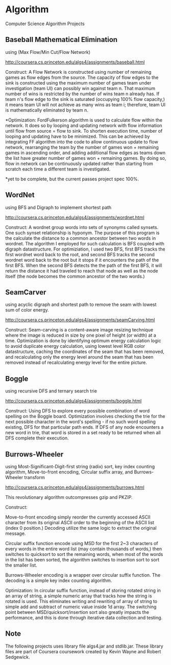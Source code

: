 Algorithm
=========

Computer Science Algorithm Projects

Baseball Mathematical Elimination 
--------
using (Max Flow/Min Cut/Flow Network)

http://coursera.cs.princeton.edu/algs4/assignments/baseball.html

Construct: A Flow Network is constructed using number of remaining games as flow edges from the source. The capacity of flow edges to the sink is constructed using the maximum number of games team under investigation (team UI) can possibly win against team n. That maximum number of wins is restricted by the number of wins team n already has. If team n's flow edge to the sink is saturated (occupying 100% flow capacity,) it means team UI will not achieve as many wins as team i; therefore, team UI is mathematically eliminated by team n.
	
*Optimization: FordFulkerson algorithm is used to calculate flow within the network. It does so by looping and updating network with flow information until flow from source = flow to sink. To shorten execution time, number of looping and updating have to be minimized. This can be achieved by integrating FF algorithm into the code to allow continuous update to flow network, rearranging the team by the number of games won + remaining games in ascending order, and adding additional flow edges as teams down the list have greater number of games won + remaining games. By doing so, flow in network can be continuously updated rather than starting from scratch each time a different team is investigated.

*yet to be complete, but the current passes project spec 100%.

WordNet
-------
using BFS and Digraph to implement shortest path

http://coursera.cs.princeton.edu/algs4/assignments/wordnet.html

Construct: A wordnet group words into sets of synonyms called synsets. One such synset relationship is hyponym. The purpose of this program is the calculate the distance to a common ancestor between two words in wordnet. The algorithm I employed for such calculation is BFS coupled with digraph datastructure. For optimiziation, I used two BFS, first BFS tracks the first wordnet word back to the root, and second BFS tracks the second wordnet word back to the root but it stops if it encounters the path of the first BFS. When the second BFS detects the the path of the first BFS, it will return the distance it had traveled to reach that node as well as the node itself (the node becomes the common ancestor of the two words.)


SeamCarver
----------
using acyclic digraph and shortest path to remove the seam with lowest sum of color energy.

http://coursera.cs.princeton.edu/algs4/assignments/seamCarving.html

Construct: Seam-carving is a content-aware image resizing technique where the image is reduced in size by one pixel of height (or width) at a time. Optimization is done by identifying optimum energy calculation logic to avoid duplicate energy calculation, using lowest level RGB color datastructure, caching the coordinates of the seam that has been removed, and recalculating only the energy level around the seam that has been removed instead of recalculating energy level for the entire picture.


Boggle
-----
using recursive DFS and ternary search trie

http://coursera.cs.princeton.edu/algs4/assignments/boggle.html

Construct: Using DFS to explore every possible combination of word spelling on the Boggle board. Optimization involves checking the trie for the next possible character in the word's spelling - if no such word spelling existing, DFS for that particular path ends. If DFS of any node encounters a new word in trie, that word is stored in a set ready to be returned when all DFS complete their execution.


Burrows-Wheeler 
----------------
using Most-Significant-Digit-first string (radix) sort, key index counting algorithm, Move-to-front encoding, Circular suffix array, and Burrows-Wheeler transform

http://coursera.cs.princeton.edu/algs4/assignments/burrows.html

This revolutionary algorithm outcompresses gzip and PKZIP.

Construct: 

Move-to-front encoding simply reorder the currently accessed ASCII character from its original ASCII order to the beginning of the ASCII list (index 0 position.) Decoding utilize the same logic to extract the original message.

Circular suffix function encode using MSD for the first 2~3 characters of every words in the entire word list (may contain thousands of words,) then switches to quicksort to sort the remaining words, when most of the words in the list has been sorted, the algorithm switches to insertion sort to sort the smaller list.

Burrows-Wheeler encoding is a wrapper over circular suffix function. The decoding is a simple key index counting algorithm.

Optimization: In circular suffix function, instead of storing rotated string in an array of string, a simple numeric array that tracks how the string is rotated is used. This eliminates writing and rewriting of array of string to simple add and subtract of numeric value inside 1d array. The switching point between MSD/quicksort/insertion sort also greatly impacts the performance, and this is done through iterative data collection and testing.


Note
----
The following projects uses library file algs4.jar and stdlib.jar. These library files are part of Coursera coursework created by Kevin Wayne and Robert Sedgewick.
